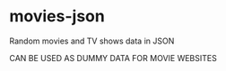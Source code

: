 # movies-json
Random movies and TV shows data in JSON

CAN BE USED AS DUMMY DATA FOR MOVIE WEBSITES
